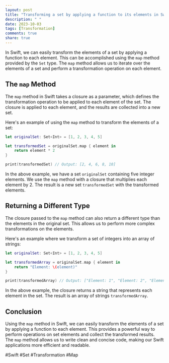 ```yaml
---
layout: post
title: "Transforming a set by applying a function to its elements in Swift"
description: " "
date: 2023-10-03
tags: [Transformation]
comments: true
share: true
---
```


In Swift, we can easily transform the elements of a set by applying a function to each element. This can be accomplished using the `map` method provided by the `Set` type. The `map` method allows us to iterate over the elements of a set and perform a transformation operation on each element.

## The `map` Method

The `map` method in Swift takes a closure as a parameter, which defines the transformation operation to be applied to each element of the set. The closure is applied to each element, and the results are collected into a new set.

Here's an example of using the `map` method to transform the elements of a set:

```swift
let originalSet: Set<Int> = [1, 2, 3, 4, 5]

let transformedSet = originalSet.map { element in
    return element * 2
}

print(transformedSet) // Output: [2, 4, 6, 8, 10]
```

In the above example, we have a set `originalSet` containing five integer elements. We use the `map` method with a closure that multiplies each element by 2. The result is a new set `transformedSet` with the transformed elements.

## Returning a Different Type

The closure passed to the `map` method can also return a different type than the elements in the original set. This allows us to perform more complex transformations on the elements.

Here's an example where we transform a set of integers into an array of strings:

```swift
let originalSet: Set<Int> = [1, 2, 3, 4, 5]

let transformedArray = originalSet.map { element in
    return "Element: \(element)"
}

print(transformedArray) // Output: ["Element: 1", "Element: 2", "Element: 3", "Element: 4", "Element: 5"]
```

In the above example, the closure returns a string that represents each element in the set. The result is an array of strings `transformedArray`.

## Conclusion

Using the `map` method in Swift, we can easily transform the elements of a set by applying a function to each element. This provides a powerful way to perform operations on set elements and collect the transformed results. The `map` method allows us to write clean and concise code, making our Swift applications more efficient and readable.

#Swift #Set #Transformation #Map